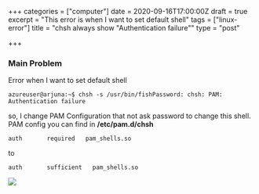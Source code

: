 +++
categories = ["computer"]
date = 2020-09-16T17:00:00Z
draft = true
excerpt = "This error is when I want to set default shell"
tags = ["linux-error"]
title = "chsh always show \"Authentication failure\""
type = "post"

+++
### Main Problem

Error when I want to set default shell

    azureuser@arjuna:~$ chsh -s /usr/bin/fishPassword: chsh: PAM: Authentication failure

so, I change PAM Configuration that not ask password to change this shell. PAM config you can find in **/etc/pam.d/chsh**

    auth       required   pam_shells.so

to

    auth       sufficient   pam_shells.so

![](https://res.cloudinary.com/bimagv/image/upload/v1611564921/2020-09/assets_2F-M5dP2bvOEMvK2A_oymi_2F-MHQfLubKnNJTm6XH_yt_2F-MHQoeepUxyy07QCgSL8_2FScreen_2020-09-17_17-52-09X_qz4azo.png)